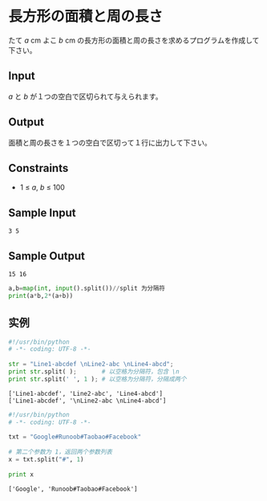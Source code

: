 # 長方形の面積と周の長さ



たて *a* cm よこ *b* cm の長方形の面積と周の長さを求めるプログラムを作成して下さい。

## Input

*a* と *b* が１つの空白で区切られて与えられます。

## Output

面積と周の長さを１つの空白で区切って１行に出力して下さい。

## Constraints

- 1 ≤ *a*, *b* ≤ 100

## Sample Input

```
3 5
```

## Sample Output

```
15 16
```

```python
a,b=map(int, input().split())//split 为分隔符
print(a*b,2*(a+b))
```

## 实例

```python
#!/usr/bin/python
# -*- coding: UTF-8 -*-
 
str = "Line1-abcdef \nLine2-abc \nLine4-abcd";
print str.split( );       # 以空格为分隔符，包含 \n
print str.split(' ', 1 ); # 以空格为分隔符，分隔成两个
```

```
['Line1-abcdef', 'Line2-abc', 'Line4-abcd']
['Line1-abcdef', '\nLine2-abc \nLine4-abcd']
```

```python
#!/usr/bin/python
# -*- coding: UTF-8 -*-
 
txt = "Google#Runoob#Taobao#Facebook"
 
# 第二个参数为 1，返回两个参数列表
x = txt.split("#", 1)
 
print x
```

```
['Google', 'Runoob#Taobao#Facebook']
```

